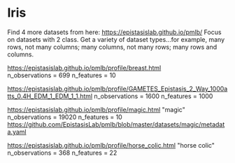 # Iris

Find 4 more datasets from here: https://epistasislab.github.io/pmlb/ Focus on datasets with 2 class. Get a variety of dataset types...for example, many rows, not many columns; many columns, not many rows; many rows and columns.

https://epistasislab.github.io/pmlb/profile/breast.html   
n_observations = 699
n_features = 10

https://epistasislab.github.io/pmlb/profile/GAMETES_Epistasis_2_Way_1000atts_0.4H_EDM_1_EDM_1_1.html
n_observations = 1600
n_features = 1000

https://epistasislab.github.io/pmlb/profile/magic.html  "magic"
n_observations = 19020
n_features = 10
https://github.com/EpistasisLab/pmlb/blob/master/datasets/magic/metadata.yaml

https://epistasislab.github.io/pmlb/profile/horse_colic.html   "horse colic"
n_observations = 368
n_features = 22
